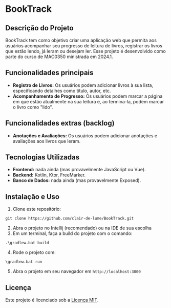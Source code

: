 # BookTrack

## Descrição do Projeto
BookTrack tem como objetivo criar uma aplicação web que permita aos usuários acompanhar seu progresso de leitura de livros, registrar os livros que estão lendo, já leram ou desejam ler. Esse projeto é desenvolvido como parte do curso de MAC0350 ministrada em 2024.1. 

## Funcionalidades principais
- **Registro de Livros:** Os usuários podem adicionar livros à sua lista, especificando detalhes como título, autor, etc.
- **Acompanhamento de Progresso:** Os usuários podem marcar a página em que estão atualmente na sua leitura e, ao termina-la, podem marcar o livro como "lido".

## Funcionalidades extras (backlog)
- **Anotações e Avaliações:** Os usuários podem adicionar anotações e avaliações aos livros que leram.

## Tecnologias Utilizadas
- **Frontend:** nada ainda (mas provavelmente JavaScript ou Vue).
- **Backend:** Kotlin, Ktor, FreeMarker.
- **Banco de Dados:** nada ainda (mas provavelmente Exposed).

## Instalação e Uso
1. Clone este repositório:
```
git clone https://github.com/clair-de-lume/BookTrack.git
```
2. Abra o projeto no Intellij (recomendado) ou na IDE de sua escolha
3. Em um terminal, faça a build do projeto com o comando:
```
.\gradlew.bat build
```
4. Rode o projeto com:
```
\gradlew.bat run
```
5. Abra o projeto em seu navegador em `http://localhost:3000`
## Licença
Este projeto é licenciado sob a [Licença MIT](https://opensource.org/licenses/MIT).

